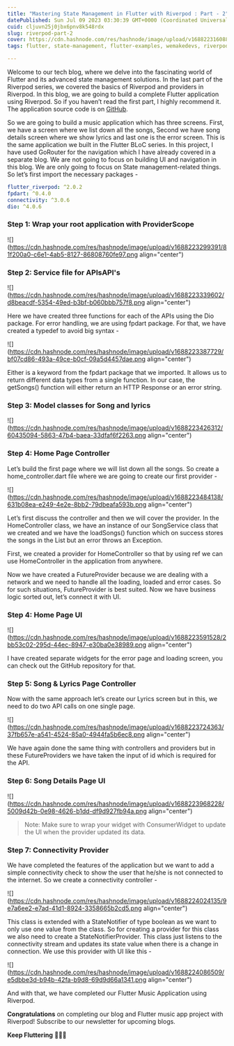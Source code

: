 ```yaml
---
title: "Mastering State Management in Flutter with Riverpod : Part - 2"
datePublished: Sun Jul 09 2023 03:30:39 GMT+0000 (Coordinated Universal Time)
cuid: cljuvn25j0jbx6pnv8k548rdx
slug: riverpod-part-2
cover: https://cdn.hashnode.com/res/hashnode/image/upload/v1688223160884/0621412a-a6f4-4557-afee-b159b65ed720.png
tags: flutter, state-management, flutter-examples, wemakedevs, riverpod

---
```


Welcome to our tech blog, where we delve into the fascinating world of Flutter and its advanced state management solutions. In the last part of the Riverpod series, we covered the basics of Riverpod and providers in Riverpod. In this blog, we are going to build a complete Flutter application using Riverpod. So if you haven’t read the first part, I highly recommend it. The application source code is on [GitHub](https://github.com/PranavMasekar/Music-App/tree/Riverpod).

So we are going to build a music application which has three screens. First, we have a screen where we list down all the songs, Second we have song details screen where we show lyrics and last one is the error screen. This is the same application we built in the Flutter BLoC series. In this project, I have used GoRouter for the navigation which I have already covered in a separate blog. We are not going to focus on building UI and navigation in this blog. We are only going to focus on State management-related things. So let’s first import the necessary packages -

```yaml
flutter_riverpod: ^2.0.2
fpdart: ^0.4.0
connectivity: ^3.0.6
dio: ^4.0.6
```

### Step 1: Wrap your root application with ProviderScope

![](https://cdn.hashnode.com/res/hashnode/image/upload/v1688223299391/81f200a0-c6e1-4ab5-8127-86808760fe97.png align="center")

### Step 2: Service file for APIsAPI's

![](https://cdn.hashnode.com/res/hashnode/image/upload/v1688223339602/d8beacdf-5354-49ed-b3bf-b060bbb757f8.png align="center")

Here we have created three functions for each of the APIs using the Dio package. For error handling, we are using fpdart package. For that, we have created a typedef to avoid big syntax -

![](https://cdn.hashnode.com/res/hashnode/image/upload/v1688223387729/bf07cd86-493a-49ce-b0cf-09a5d4457dae.png align="center")

Either is a keyword from the fpdart package that we imported. It allows us to return different data types from a single function. In our case, the getSongs() function will either return an HTTP Response or an error string.

### Step 3: Model classes for Song and lyrics

![](https://cdn.hashnode.com/res/hashnode/image/upload/v1688223426312/60435094-5863-47b4-baea-33dfaf6f2263.png align="center")

### Step 4: Home Page Controller

Let’s build the first page where we will list down all the songs. So create a home\_controller.dart file where we are going to create our first provider -

![](https://cdn.hashnode.com/res/hashnode/image/upload/v1688223484138/631b08ea-e249-4e2e-8bb2-79dbeafa593b.png align="center")

Let’s first discuss the controller and then we will cover the provider. In the HomeController class, we have an instance of our SongService class that we created and we have the loadSongs() function which on success stores the songs in the List but an error throws an Exception.

First, we created a provider for HomeController so that by using ref we can use HomeController in the application from anywhere. 

Now we have created a FutureProvider because we are dealing with a network and we need to handle all the loading, loaded and error cases. So for such situations, FutureProvider is best suited. Now we have business logic sorted out, let’s connect it with UI.

### Step 4: Home Page UI

![](https://cdn.hashnode.com/res/hashnode/image/upload/v1688223591528/2bb53c02-295d-44ec-8947-e30ba0e38989.png align="center")

I have created separate widgets for the error page and loading screen, you can check out the GitHub repository for that.

### Step 5: Song & Lyrics Page Controller

Now with the same approach let’s create our Lyrics screen but in this, we need to do two API calls on one single page.

![](https://cdn.hashnode.com/res/hashnode/image/upload/v1688223724363/37fb657e-a541-4524-85a0-4944fa5b6ec8.png align="center")

We have again done the same thing with controllers and providers but in these FutureProviders we have taken the input of id which is required for the API.

### Step 6: Song Details Page UI

![](https://cdn.hashnode.com/res/hashnode/image/upload/v1688223968228/5009d42b-0e98-4626-b1dd-df9d927fb94a.png align="center")

> Note: Make sure to wrap your widget with ConsumerWidget to update the UI when the provider updated its data.

### Step 7: Connectivity Provider

We have completed the features of the application but we want to add a simple connectivity check to show the user that he/she is not connected to the internet. So we create a connectivity controller - 

![](https://cdn.hashnode.com/res/hashnode/image/upload/v1688224024135/9e7a6ee2-e7ad-41d1-8924-3358665b2cd5.png align="center")

This class is extended with a StateNotifier of type boolean as we want to only use one value from the class. So for creating a provider for this class we also need to create a StateNotifierProvider. This class just listens to the connectivity stream and updates its state value when there is a change in connection. We use this provider with UI like this -

![](https://cdn.hashnode.com/res/hashnode/image/upload/v1688224086509/e5dbbe3d-b94b-42fa-b9d8-69d9d66a1341.png align="center")

And with that, we have completed our Flutter Music Application using Riverpod. 

**Congratulations** on completing our blog and Flutter music app project with Riverpod! Subscribe to our newsletter for upcoming blogs.

  
**Keep Fluttering** 💙💙💙